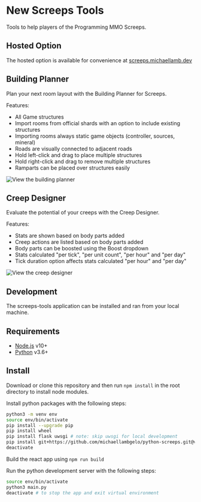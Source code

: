 # New Screeps Tools

Tools to help players of the Programming MMO Screeps.

## Hosted Option

The hosted option is available for convenience at [screeps.michaellamb.dev](https://screeps.michaellamb.dev)

## Building Planner

Plan your next room layout with the Building Planner for Screeps.

Features:

* All Game structures
* Import rooms from official shards with an option to include existing structures
* Importing rooms always static game objects (controller, sources, mineral)
* Roads are visually connected to adjacent roads
* Hold left-click and drag to place multiple structures
* Hold right-click and drag to remove multiple structures
* Ramparts can be placed over structures easily

![View the building planner](https://user-images.githubusercontent.com/10291543/95763564-6a0a6700-0c6c-11eb-9eb8-7325b98a4437.png)

## Creep Designer

Evaluate the potential of your creeps with the Creep Designer.

Features:

* Stats are shown based on body parts added
* Creep actions are listed based on body parts added
* Body parts can be boosted using the Boost dropdown
* Stats calculated "per tick", "per unit count", "per hour" and "per day"
* Tick duration option affects stats calculated "per hour" and "per day"

![View the creep designer](https://user-images.githubusercontent.com/10291543/95763598-78f11980-0c6c-11eb-9303-362c962876e4.png)

## Development

The screeps-tools application can be installed and ran from your local machine.

## Requirements

* [Node.js](https://nodejs.org/en/) v10+
* [Python](https://www.python.org/downloads/) v3.6+

## Install

Download or clone this repository and then run `npm install` in the root directory to install node modules.

Install python packages with the following steps:

```bash
python3 -m venv env
source env/bin/activate
pip install --upgrade pip
pip install wheel
pip install flask uwsgi # note: skip uwsgi for local development
pip install git+https://github.com/michaellambgelo/python-screeps.git@v0.5.2#egg=screepsapi
deactivate
```

Build the react app using `npm run build`

Run the python development server with the following steps:

```bash
source env/bin/activate
python3 main.py
deactivate # to stop the app and exit virtual environment
```
